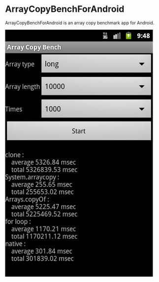 # ArrayCopyBenchForAndroid
ArrayCopyBenchForAndroid is an array copy benchmark app for Android.

![](https://github.com/yhirano/ArrayCopyBenchForAndroid/raw/master/screenshot.png)
